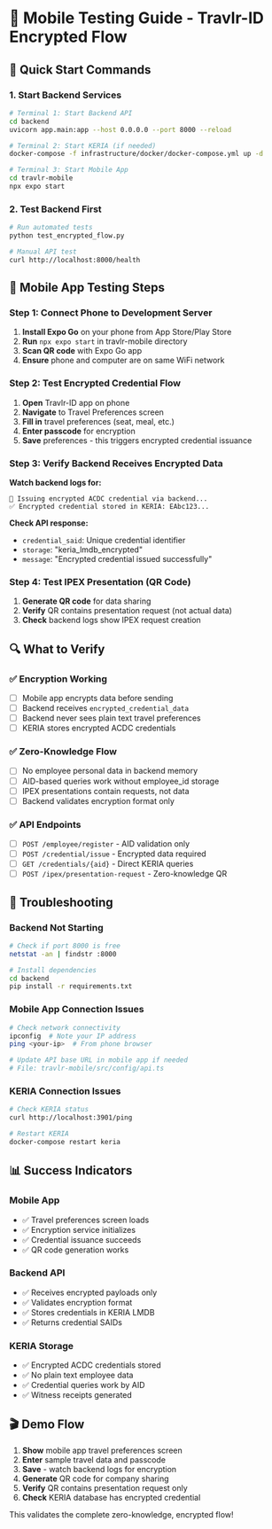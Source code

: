 # 📱 Mobile Testing Guide - Travlr-ID Encrypted Flow

## 🚀 Quick Start Commands

### 1. Start Backend Services
```bash
# Terminal 1: Start Backend API
cd backend
uvicorn app.main:app --host 0.0.0.0 --port 8000 --reload

# Terminal 2: Start KERIA (if needed)
docker-compose -f infrastructure/docker/docker-compose.yml up -d

# Terminal 3: Start Mobile App
cd travlr-mobile
npx expo start
```

### 2. Test Backend First
```bash
# Run automated tests
python test_encrypted_flow.py

# Manual API test
curl http://localhost:8000/health
```

## 📱 Mobile App Testing Steps

### Step 1: Connect Phone to Development Server
1. **Install Expo Go** on your phone from App Store/Play Store
2. **Run** `npx expo start` in travlr-mobile directory
3. **Scan QR code** with Expo Go app
4. **Ensure** phone and computer are on same WiFi network

### Step 2: Test Encrypted Credential Flow
1. **Open** Travlr-ID app on phone
2. **Navigate** to Travel Preferences screen
3. **Fill in** travel preferences (seat, meal, etc.)
4. **Enter passcode** for encryption
5. **Save** preferences - this triggers encrypted credential issuance

### Step 3: Verify Backend Receives Encrypted Data
**Watch backend logs for:**
```
🔐 Issuing encrypted ACDC credential via backend...
✅ Encrypted credential stored in KERIA: EAbc123...
```

**Check API response:**
- `credential_said`: Unique credential identifier
- `storage`: "keria_lmdb_encrypted"
- `message`: "Encrypted credential issued successfully"

### Step 4: Test IPEX Presentation (QR Code)
1. **Generate QR code** for data sharing
2. **Verify** QR contains presentation request (not actual data)
3. **Check** backend logs show IPEX request creation

## 🔍 What to Verify

### ✅ Encryption Working
- [ ] Mobile app encrypts data before sending
- [ ] Backend receives `encrypted_credential_data`
- [ ] Backend never sees plain text travel preferences
- [ ] KERIA stores encrypted ACDC credentials

### ✅ Zero-Knowledge Flow
- [ ] No employee personal data in backend memory
- [ ] AID-based queries work without employee_id storage
- [ ] IPEX presentations contain requests, not data
- [ ] Backend validates encryption format only

### ✅ API Endpoints
- [ ] `POST /employee/register` - AID validation only
- [ ] `POST /credential/issue` - Encrypted data required
- [ ] `GET /credentials/{aid}` - Direct KERIA queries
- [ ] `POST /ipex/presentation-request` - Zero-knowledge QR

## 🐛 Troubleshooting

### Backend Not Starting
```bash
# Check if port 8000 is free
netstat -an | findstr :8000

# Install dependencies
cd backend
pip install -r requirements.txt
```

### Mobile App Connection Issues
```bash
# Check network connectivity
ipconfig  # Note your IP address
ping <your-ip>  # From phone browser

# Update API base URL in mobile app if needed
# File: travlr-mobile/src/config/api.ts
```

### KERIA Connection Issues
```bash
# Check KERIA status
curl http://localhost:3901/ping

# Restart KERIA
docker-compose restart keria
```

## 📊 Success Indicators

### Mobile App
- ✅ Travel preferences screen loads
- ✅ Encryption service initializes
- ✅ Credential issuance succeeds
- ✅ QR code generation works

### Backend API
- ✅ Receives encrypted payloads only
- ✅ Validates encryption format
- ✅ Stores credentials in KERIA LMDB
- ✅ Returns credential SAIDs

### KERIA Storage
- ✅ Encrypted ACDC credentials stored
- ✅ No plain text employee data
- ✅ Credential queries work by AID
- ✅ Witness receipts generated

## 🎬 Demo Flow

1. **Show** mobile app travel preferences screen
2. **Enter** sample travel data and passcode
3. **Save** - watch backend logs for encryption
4. **Generate** QR code for company sharing
5. **Verify** QR contains presentation request only
6. **Check** KERIA database has encrypted credential

This validates the complete zero-knowledge, encrypted flow!
